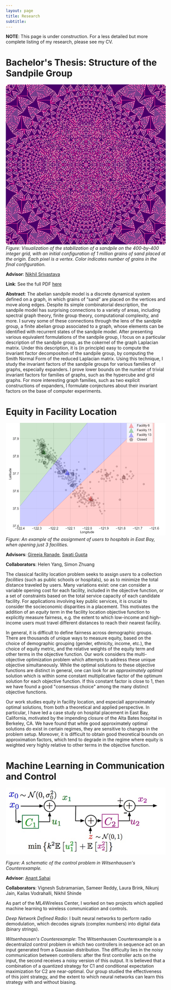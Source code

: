 ```yaml
---
layout: page
title: Research
subtitle: 
---
```


**NOTE**: This page is under construction. For a less detailed but more complete listing of my research, please see my CV. 

# Bachelor's Thesis: Structure of the Sandpile Group 

![Alt Text](img/1000000_grains_400_sidelen_RdPu.png)
*Figure: Visualization of the stabilization of a sandpile on the 400-by-400 integer grid, with an initial configuration of 1 million grains of sand placed at the origin. Each pixel is a vertex. Color indicates number of grains in the final configuration.*

**Advisor**: [Nikhil Srivastava](https://math.berkeley.edu/~nikhil/)

**Link**: See the full PDF [here](https://akhiljalan.github.io/files/akhil_thesis_sandpile_group.pdf)

**Abstract**: The abelian sandpile model is a discrete dynamical system defined on a graph, in which grains of “sand” are placed on the vertices and move along edges. Despite its simple combinatorial description, the sandpile model has surprising connections to a variety of areas, including spectral graph theory, finite group theory, computational complexity, and more. I survey some of these connections through the lens of the sandpile group, a finite abelian group associated to a graph, whose elements can be identified with recurrent states of the sandpile model. After presenting various equivalent formulations of the sandpile group, I focus on a particular description of the sandpile group, as the cokernel of the graph Laplacian matrix. Under this description, it is (in principle) easy to compute the invariant factor decompositon of the sandpile group, by computing the Smith Normal Form of the reduced Laplacian matrix. Using this technique, I study the invariant factors of the sandpile groups for various families of graphs, especially expanders. I prove lower bounds on the number of trivial invariant factors for families of graphs, such as the hypercube and grid graphs. For more interesting graph families, such as two explicit constructions of expanders, I 	 formulate conjectures about their invariant factors on the base of computer experiments.

# Equity in Facility Location

![Alt Text](img/voronoi_facility_example.png)
*Figure: An example of the assignment of users to hospitals in East Bay, when opening just 3 facilities.*

**Advisors**: [Gireeja Ranade](https://people.eecs.berkeley.edu/~gireeja/), [Swati Gupta](https://swatigupta.tech)

**Collaborators**: Helen Yang, Simon Zhuang

The classical facility location problem seeks to assign *users* to a collection *facilities* (such as public schools or hospitals), so as to minimize the total distance traveled by users. Many variations exist: one can consider a variable opening cost for each facility, included in the objective function, or a set of constraints based on the total service capacity of each candidate facility. For applications involving key public services, it is crucial to consider the socieconomic disparities in a placement. This motivates the addition of an *equity term* in the facility location objective function to explicitly measure fairness, e.g. the extent to which low-income and high-income users must travel different distances to reach their nearest facility. 

In general, it is difficult to define fairness across demographic groups. There are thousands of unique ways to measure equity, based on the choice of demographic grouping (gender, ethnicity, income, etc.), the choice of equity metric, and the relative weights of the equity term and other terms in the objective function. Our work considers the multi-objective optimization problem which attempts to address these unique objective simultaneously. While the optimal solutions to these objective functions are distinct in general, one can look for an *approximately optimal* solution which is within some constant multiplicative factor of the optimum solution for each objective function. If this constant factor is close to 1, then we have found a good "consensus choice" among the many distinct objective functions. 

Our work studies equity in facility location, and especiall approximately optimal solutions, from both a theoretical and applied perspective. In particular, I have led a case study on hospital placement in East Bay, California, motivated by the impending closure of the Alta Bates hospital in Berkeley, CA. We have found that while good approximately optimal solutions do exist in certain regimes, they are sensitive to changes in the problem setup. Moreover, it is difficult to obtain good theoretical bounds on approximation factors, which tend to degrade in the regime where equity is weighted very highly relative to other terms in the objective function.

# Machine Learning in Communication and Control

![Alt Text](img/witsenhausen_diagram.jpg)

*Figure: A schematic of the control problem in Witsenhausen's Counterexample.*

**Advisor**: [Anant Sahai](https://www2.eecs.berkeley.edu/Faculty/Homepages/sahai.html)

**Collaborators**: Vignesh Subramanian, Sameer Reddy, Laura Brink, Nikunj Jain, Kailas Vodrahalli, Nikhil Shinde

As part of the ML4Wireless Center, I worked on two projects which applied machine learning to wireless communication and controls. 

*Deep Network Defined Radio*: I built neural networks to perform radio demodulation, which decodes signals (complex numbers) into digital data (binary strings). 

*Witsenhausen's Counterexample*: The Witsenhausen Counterexample is a decentralizd control problem in which two controllers in sequence act on an input generated from a Gaussian distribution. The difficulty lies in the noisy communication between controllers: after the first controller acts on the input, the second receives a noisy version of this output. It is believed that a combination of a quantized strategy for C1 and conditional expectation maximization for C2 are near-optimal. Our group studied the effectiveness of this joint strategy, and the extent to which neural networks can learn this strategy with and without biasing. 
